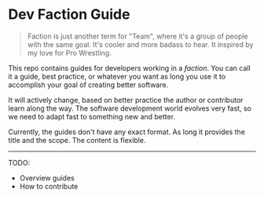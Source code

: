 # Dev Faction Guide

> Faction is just another term for "Team", where it's a group of people with the same goal. It's cooler and more badass to hear. It inspired by my love for Pro Wrestling.

This repo contains guides for developers working in a _faction_. You can call it a guide, best practice, or whatever you want as long you use it to accomplish your goal of creating better software.

It will actively change, based on better practice the author or contributor learn along the way. The software development world evolves very fast, so we need to adapt fast to something new and better.

Currently, the guides don't have any exact format. As long it provides the title and the scope. The content is flexible.

---

TODO:

- Overview guides
- How to contribute
